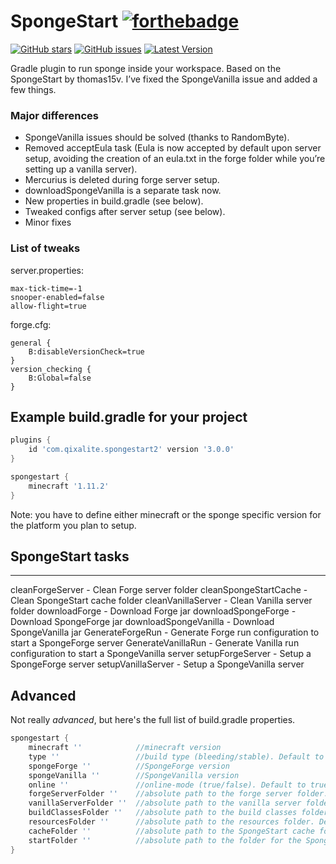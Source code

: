 # SpongeStart [![forthebadge](https://forthebadge.com/images/badges/contains-cat-gifs.svg)](https://forthebadge.com) 
[![GitHub 
stars](https://img.shields.io/github/stars/ImMorpheus/SpongeStart.svg)](https://github.com/ImMorpheus/SpongeStart/stargazers) [![GitHub 
issues](https://img.shields.io/github/issues/ImMorpheus/SpongeStart.svg)](https://github.com/ImMorpheus/SpongeStart/issues) [![Latest Version](https://img.shields.io/badge/SpongeStart-v3.0.0-green.svg)](https://plugins.gradle.org/plugin/com.qixalite.spongestart2)

Gradle plugin to run sponge inside your workspace. Based on the SpongeStart by thomas15v.
I’ve fixed the SpongeVanilla issue and added a few things.

### Major differences

* SpongeVanilla issues should be solved (thanks to RandomByte).
* Removed acceptEula task (Eula is now accepted by default upon server setup, avoiding the creation of an eula.txt in the forge folder while you’re setting up a vanilla server).
* Mercurius is deleted during forge server setup.
* downloadSpongeVanilla is a separate task now.
* New properties in build.gradle (see below).
* Tweaked configs after server setup (see below).
* Minor fixes

### List of tweaks

server.properties:
```
max-tick-time=-1
snooper-enabled=false
allow-flight=true
```

forge.cfg:
```
general {
    B:disableVersionCheck=true
}
version_checking {
    B:Global=false
}
```


## Example build.gradle for your project
```groovy
plugins {
    id 'com.qixalite.spongestart2' version '3.0.0'
}

spongestart {
    minecraft '1.11.2'
}

```

Note: you have to define either minecraft or the sponge specific version for the platform you plan to setup.

## SpongeStart tasks
-----------------
cleanForgeServer - Clean Forge server folder
cleanSpongeStartCache - Clean SpongeStart cache folder
cleanVanillaServer - Clean Vanilla server folder
downloadForge - Download Forge jar
downloadSpongeForge - Download SpongeForge jar
downloadSpongeVanilla - Download SpongeVanilla jar
GenerateForgeRun - Generate Forge run configuration to start a SpongeForge server
GenerateVanillaRun - Generate Vanilla run configuration to start a SpongeVanilla server
setupForgeServer - Setup a SpongeForge server
setupVanillaServer - Setup a SpongeVanilla server


## Advanced

Not really _advanced_, but here's the full list of build.gradle properties.

```groovy
spongestart {
    minecraft ''            //minecraft version
    type ''                 //build type (bleeding/stable). Default to stable
    spongeForge ''          //SpongeForge version
    spongeVanilla ''        //SpongeVanilla version
    online ''               //online-mode (true/false). Default to true
    forgeServerFolder ''    //absolute path to the forge server folder. Default to run/forge
    vanillaServerFolder ''  //absolute path to the vanilla server folder. Default to run/vanilla
    buildClassesFolder ''   //absolute path to the build classes folder. Default to build/classes/java/main
    resourcesFolder ''      //absolute path to the resources folder. Default to build/resources
    cacheFolder ''          //absolute path to the SpongeStart cache folder for downloads. Default to .gradle/caches/SpongeStart
    startFolder ''          //absolute path to the folder for the SpongeStart start class for forge server. Default to .gradle/start
}
```
